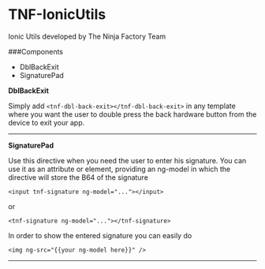 # TNF-IonicUtils
Ionic Utils developed by The Ninja Factory Team


###Components
* DblBackExit
* SignaturePad
 
**DblBackExit**

Simply add ```<tnf-dbl-back-exit></tnf-dbl-back-exit>``` in any template where you want the user to double press the back hardware button from the device to exit your app.

---

**SignaturePad**

Use this directive when you need the user to enter his signature.
You can use it as an attribute or element, providing an ng-model in which the directive will store the B64 of the signature

```<input tnf-signature ng-model="..."></input>```

or

```<tnf-signature ng-model="..."></tnf-signature>```

In order to show the entered signature you can easily do

```<img ng-src="{{your ng-model here}}" />```

---
